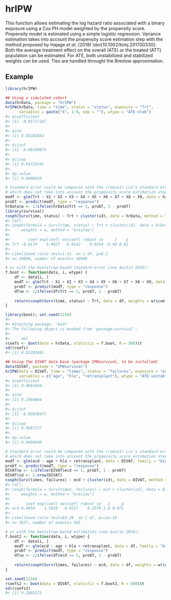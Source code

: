 <!-- README.md is generated from README.Rmd. Please edit that file -->
hrIPW
=====

This function allows estimating the log hazard ratio associated with a
binary exposure using a Cox PH model weighted by the propensity score.
Propensity model is estimated using a simple logistic regression.
Variance estimation takes into account the propensity score estimation
step with the method proposed by Hajage *et al.* (2018)
\doi{10.1002/bimj.201700330}. Both the average treatment effect on the
overall (ATE) or the treated (ATT) population can be estimated. For ATE,
both unstabilized and stabilized weights can be used. Ties are handled
throught the Breslow approximation.

Example
-------

``` r
library(hrIPW)

## Using a simulated cohort
data(hrData, package = "hrIPW")
hrIPW(hrData, time = "time", status = "status", exposure = "Trt",
      variables = paste("X", 1:9, sep = ""), wtype = "ATE-stab")
#> $coefficient
#> [1] -0.01717167
#> 
#> $std
#> [1] 0.03282054
#> 
#> $ciinf
#> [1] -0.08149875
#> 
#> $cisup
#> [1] 0.04715541
#> 
#> $p.value
#> [1] 0.6008359

# Standard error could be compared with the (robust) Lin's standard error
# which does not take into account the propensity score estimation step:
modT <- glm(Trt ~ X1 + X2 + X3 + X4 + X5 + X6 + X7 + X8 + X9, data = hrData, family = "binomial")
probT <- predict(modT, type = "response")
hrData$w <- 1/ifelse(hrData$Trt == 1, probT, 1 - probT)
library(survival)
coxph(Surv(time, status) ~ Trt + cluster(id), data = hrData, method = "breslow", weights = w)
#> Call:
#> coxph(formula = Surv(time, status) ~ Trt + cluster(id), data = hrData, 
#>     weights = w, method = "breslow")
#> 
#>        coef exp(coef) se(coef) robust se     z    p
#> Trt -0.0174    0.9827   0.0142    0.0354 -0.49 0.62
#> 
#> Likelihood ratio test=1.52  on 1 df, p=0.2
#> n= 10000, number of events= 10000

# or with the bootstrap-based standard-error (see Austin 2016):
f.boot <- function(data, i, wtype) {
    df <- data[i, ]
    modT <- glm(Trt ~ X1 + X2 + X3 + X4 + X5 + X6 + X7 + X8 + X9, data = df, family = "binomial")
    probT <- predict(modT, type = "response")
    df$w <- 1/ifelse(df$Trt == 1, probT, 1 - probT)
    
    return(coxph(Surv(time, status) ~ Trt, data = df, weights = w)$coef)
}

library(boot); set.seed(1234)
#> 
#> Attaching package: 'boot'
#> The following object is masked from 'package:survival':
#> 
#>     aml
rcoefs <- boot(data = hrData, statistic = f.boot, R = 500)$t
sd(rcoefs)
#> [1] 0.03283661

## Using the DIVAT data base (package IPWsurvival, to be installed)
data(DIVAT, package = "IPWsurvival")
hrIPW(data = DIVAT, time = "times", status = "failures", exposure = "ecd",
      variables = c("age", "hla", "retransplant"), wtype = "ATE-unstab")
#> $coefficient
#> [1] 0.4661664
#> 
#> $std
#> [1] 0.2564084
#> 
#> $ciinf
#> [1] -0.03638477
#> 
#> $cisup
#> [1] 0.9687177
#> 
#> $p.value
#> [1] 0.0690546

# Standard error could be compared with the (robust) Lin's standard error
# which does not take into account the propensity score estimation step:
modT <- glm(ecd ~ age + hla + retransplant, data = DIVAT, family = "binomial")
probT <- predict(modT, type = "response")
DIVAT$w <- 1/ifelse(DIVAT$ecd == 1, probT, 1 - probT)
DIVAT$id <- 1:nrow(DIVAT)
coxph(Surv(times, failures) ~ ecd + cluster(id), data = DIVAT, method = "breslow", weights = w)
#> Call:
#> coxph(formula = Surv(times, failures) ~ ecd + cluster(id), data = DIVAT, 
#>     weights = w, method = "breslow")
#> 
#>       coef exp(coef) se(coef) robust se   z     p
#> ecd 0.4650    1.5920   0.0517    0.2579 1.8 0.071
#> 
#> Likelihood ratio test=83.28  on 1 df, p=<2e-16
#> n= 1837, number of events= 582

# or with the bootstrap-based estimation (see Austin 2016):
f.boot2 <- function(data, i, wtype) {
    df <- data[i, ]
    modT <- glm(ecd ~ age + hla + retransplant, data = df, family = "binomial")
    probT <- predict(modT, type = "response")
    df$w <- 1/ifelse(df$ecd == 1, probT, 1 - probT)
    
    return(coxph(Surv(times, failures) ~ ecd, data = df, weights = w)$coef)
}

set.seed(1234)
rcoefs2 <- boot(data = DIVAT, statistic = f.boot2, R = 500)$t
sd(rcoefs2)
#> [1] 0.2885173
```
